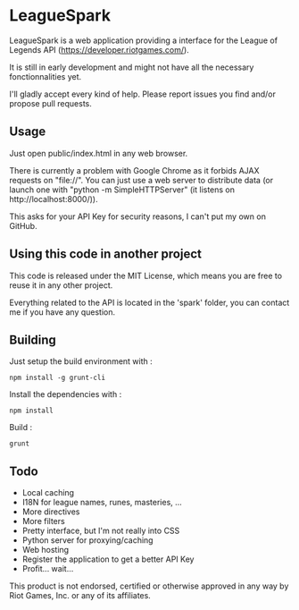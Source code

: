 LeagueSpark
========

LeagueSpark is a web application providing a interface for the League of Legends API (https://developer.riotgames.com/).

It is still in early development and might not have all the necessary fonctionnalities yet.

I'll gladly accept every kind of help. Please report issues you find and/or propose pull requests.

Usage
-----

Just open public/index.html in any web browser.

There is currently a problem with Google Chrome as it forbids AJAX requests on "file://". You can just use a web server to distribute data (or launch one with "python -m SimpleHTTPServer" (it listens on http://localhost:8000/)).

This asks for your API Key for security reasons, I can't put my own on GitHub.


Using this code in another project
----------------------------------

This code is released under the MIT License, which means you are free to reuse it in any other project.

Everything related to the API is located in the 'spark' folder, you can contact me if you have any question.


Building
--------

Just setup the build environment with :

    npm install -g grunt-cli

Install the dependencies with :

    npm install

Build :

    grunt

Todo
-------

* Local caching
* I18N for league names, runes, masteries, ...
* More directives
* More filters
* Pretty interface, but I'm not really into CSS
* Python server for proxying/caching
* Web hosting
* Register the application to get a better API Key
* Profit... wait...



This product is not endorsed, certified or otherwise approved in any way by Riot Games, Inc. or any of its affiliates.

